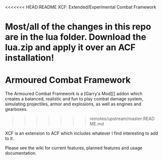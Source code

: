 <<<<<<< HEAD:README
XCF: Extended/Experimental Combat Framework

Most/all of the changes in this repo are in the lua folder.  Download the lua.zip and apply it over an ACF installation!
=======
# Armoured Combat Framework

The Armoured Combat Framework is a [Garry's Mod][] addon which creates a balanced, realistic and fun to play combat damage system, simulating projectiles, armor and explosions, as well as engines and gearboxes.
>>>>>>> remotes/upstream/master:README.md

XCF is an extension to ACF which includes whatever I find interesting to add to it.

Please see the wiki for current features, planned features and usage documentation.
